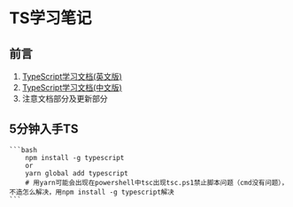 # TS学习笔记

## 前言
1. [TypeScript学习文档(英文版)](http://www.typescriptlang.org/samples/index.html)
2. [TypeScript学习文档(中文版)](https://www.tslang.cn/samples/index.html)
3. 注意文档部分及更新部分

## 5分钟入手TS
    ```bash
        npm install -g typescript
        or 
        yarn global add typescript  
        # 用yarn可能会出现在powershell中tsc出现tsc.ps1禁止脚本问题（cmd没有问题），不造怎么解决，用npm install -g typescript解决
    ```